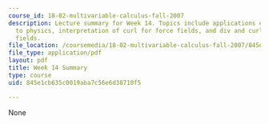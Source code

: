```yaml
---
course_id: 18-02-multivariable-calculus-fall-2007
description: Lecture summary for Week 14. Topics include applications of div and curl
  to physics, interpretation of curl for force fields, and div and curl of electrical
  fields.
file_location: /coursemedia/18-02-multivariable-calculus-fall-2007/845e1cb635c0019aba7c56e6d38710f5_lec_week14.pdf
file_type: application/pdf
layout: pdf
title: Week 14 Summary
type: course
uid: 845e1cb635c0019aba7c56e6d38710f5

---
```

None